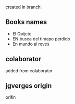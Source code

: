 created in branch:
<rama-libros>

## Books names
* El Quijote
* EN busca del timepo perdido
* En mundo al revés

## colaborator
added from colaborator

## jgverges origin
orifin
